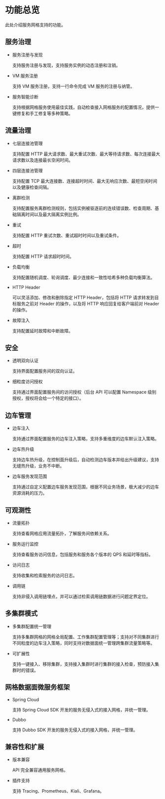 # 功能总览

此处介绍服务网格支持的功能。

## 服务治理

- 服务注册与发现

    支持服务注册与发现，支持服务实例的动态注册和注销。

- VM 服务注册

    支持 VM 服务注册，支持一行命令完成 VM 服务的注册与纳管。

- 服务智能诊断

    支持根据网格服务使用最佳实践，自动检查接入网格服务的配置情况，提供一键修复和手工修复等多种策略。

## 流量治理

- 七层连接池管理

    支持配置 HTTP 最大请求数、最大重试次数、最大等待请求数、每次连接最大请求数以及连接最长空闲时间。

- 四层连接池管理

    支持配置 TCP 最大连接数、连接超时时间、最大无响应次数、最短空闲时间以及健康检查间隔。

- 离群检测

    支持配置服务离群检测规则，包括实例被驱逐前的连续错误数、检查周期、基础隔离时间以及最大隔离实例比例。

- 重试

    支持配置 HTTP 重试次数、重试超时时间以及重试条件。

- 超时

    支持配置 HTTP 请求超时时间。

- 负载均衡

    支持配置随机调度、轮询调度、最少连接和一致性哈希多种负载均衡算法。

- HTTP Header

    可以灵活添加、修改和删除指定 HTTP Header，包括将 HTTP 请求转发到目标服务之前对 Header 的操作，以及将 HTTP 响应回复给客户端前对 Header 的操作。

- 故障注入

    支持配置延时故障和中断故障。

## 安全

- 透明双向认证

    支持界面配置服务间的双向认证。

- 细粒度访问授权

    支持通过界面配置服务间的访问授权（后台 API 可以配置 Namespace 级别授权，授权将会给一个特定的接口）。

## 边车管理

- 边车注入

    支持通过界面配置服务的边车注入策略，支持多重维度的边车默认注入策略。

- 边车热升级

    支持边车热升级，在控制面升级后，自动检测边车版本并给出升级建议，支持无缝热升级，业务不中断。

- 边车服务发现范围

    支持通过自定义配置边车服务发现范围，根据不同业务场景，极大减少的边车资源消耗的压力。

## 可观测性

- 流量拓扑

    支持查看网格应用流量拓扑，了解服务间依赖关系。

- 服务运行监控

    支持查看服务访问信息，包括服务和服务各个版本的 QPS 和延时等指标。

- 访问日志

    支持收集和检索服务的访问日志。

- 调用链

    支持非侵入调用链埋点，并可以通过检索调用链数据进行问题定界定位。

## 多集群模式

- 多集群配置统一管理

    支持多集群网格的网格全局配置、工作集群配置管理等；支持对不同集群进行不同粒度的边车注入策略，同时支持对数据面统一管理跨集群流量策略等。

- 可扩展性

    支持一键接入、移除集群，支持接入集群时进行集群的接入检查，预防接入集群时的错误。

## 网格数据面微服务框架

- Spring Cloud

    支持 Spring Cloud SDK 开发的服务无侵入式的接入网格，并统一管理。

- Dubbo

    支持 Dubbo SDK 开发的服务无侵入式的接入网格，并统一管理。

## 兼容性和扩展

- 版本兼容

    API 完全兼容通用服务网格。

- 插件支持

    支持 Tracing、Prometheus、Kiali、Grafana。

